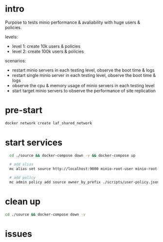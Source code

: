 
# intro 

Purpose to tests minio performance & avaliability with huge users & policies. 

levels:
  - level 1: create 10k users & policies
  - level 2: create 100k users & policies

scenarios:
  - restart minio servers in each testing level, observe the boot time & logs
  - restart single minio server in each testing level, observe the boot time & logs
  - observe the cpu & memory usage of minio servers in each testing level
  - start target minio servers to observe the performance of site replication

# pre-start

```bash
docker network create laf_shared_network
```

# start services

```bash
  cd ./source && docker-compose down -v && docker-compose up
 
  # add alias
  mc alias set source http://localhost:9000 minio-root-user minio-root-password

  # add policy
  mc admin policy add source owner_by_prefix ./scripts/user-policy.json

```

# clean up

```bash
cd ./source && docker-compose down -v
```


# issues
